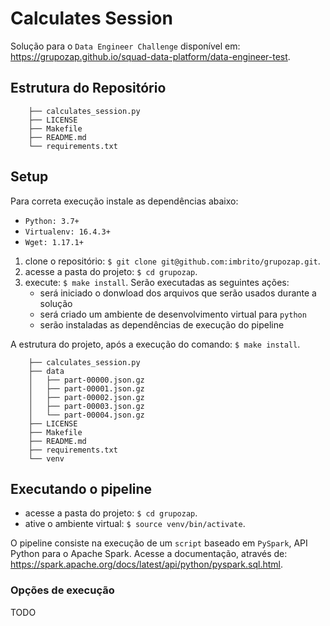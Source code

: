 # Calculates Session

Solução para o `Data Engineer Challenge` disponível em: https://grupozap.github.io/squad-data-platform/data-engineer-test.

## Estrutura do Repositório

```
    ├── calculates_session.py
    ├── LICENSE
    ├── Makefile
    ├── README.md
    └── requirements.txt
```

## Setup

Para correta execução instale as dependências abaixo:

- `Python: 3.7+`
- `Virtualenv: 16.4.3+`
- `Wget: 1.17.1+`

1. clone o repositório: `$ git clone git@github.com:imbrito/grupozap.git`.
2. acesse a pasta do projeto: `$ cd grupozap`.
3. execute: `$ make install`. Serão executadas as seguintes ações:
    - será iniciado o donwload dos arquivos que serão usados durante a solução
    - será criado um ambiente de desenvolvimento virtual para `python`
    - serão instaladas as dependências de execução do pipeline

A estrutura do projeto, após a execução do comando: `$ make install`. 

```
    ├── calculates_session.py
    ├── data
    │   ├── part-00000.json.gz
    │   ├── part-00001.json.gz
    │   ├── part-00002.json.gz
    │   ├── part-00003.json.gz
    │   └── part-00004.json.gz
    ├── LICENSE
    ├── Makefile
    ├── README.md
    ├── requirements.txt
    └── venv
```

## Executando o pipeline

- acesse a pasta do projeto: `$ cd grupozap`.
- ative o ambiente virtual: `$ source venv/bin/activate`.

O pipeline consiste na execução de um `script` baseado em `PySpark`, API Python para o Apache Spark. Acesse a documentação, 
através de: https://spark.apache.org/docs/latest/api/python/pyspark.sql.html.

### Opções de execução

TODO
